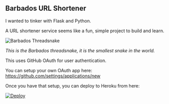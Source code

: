 ## Barbados URL Shortener

I wanted to tinker with Flask and Python.

A URL shortener service seems like a fun, simple project to build and learn.

![Barbados Threadsnake](https://upload.wikimedia.org/wikipedia/commons/archive/e/e7/20090107103249%21Leptotyphlops_carlae.jpg)

_This is the Barbados threadsnake, it is the smallest snake in the world._


This uses GitHub OAuth for user authentication.

You can setup your own OAuth app here:
https://github.com/settings/applications/new

Once you have that setup, you can deploy to Heroku from here:

<a href="https://heroku.com/deploy?template=http://github.com/bryanbrunetti/barbados">
  <img src="https://www.herokucdn.com/deploy/button.svg" alt="Deploy">
</a>

